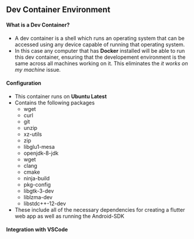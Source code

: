 ## Dev Container Environment
#### What is a Dev Container? 
* A dev container is a shell which runs an operating system that can be accessed using any device capable of running that operating system. 
* In this case any computer that has **Docker** installed will be able to run this dev container, ensuring that the developement environment is the same across all machines working on it. This eliminates the *it works on my machine* issue.

#### Configuration 
* This container runs on **Ubuntu Latest**
* Contains the following packages
    * wget 
    * curl 
    * git 
    * unzip 
    * xz-utils 
    * zip 
    * libglu1-mesa 
    * openjdk-8-jdk 
    * wget 
    * clang 
    * cmake 
    * ninja-build 
    * pkg-config 
    * libgtk-3-dev 
    * liblzma-dev 
    * libstdc++-12-dev
* These include all of the necessary dependencies for creating a flutter web app as well as running the Android-SDK

#### Integration with VSCode